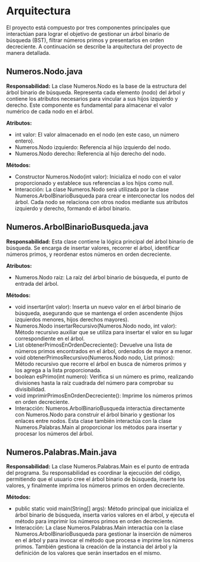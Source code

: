 # Arquitectura

El proyecto está compuesto por tres componentes principales que interactúan para lograr el objetivo de gestionar un árbol binario de búsqueda (BST), filtrar números primos y presentarlos en orden decreciente. A continuación se describe la arquitectura del proyecto de manera detallada.

## Numeros.Nodo.java
**Responsabilidad:** La clase Numeros.Nodo es la base de la estructura del árbol binario de búsqueda. Representa cada elemento (nodo) del árbol y contiene los atributos necesarios para vincular a sus hijos izquierdo y derecho. Este componente es fundamental para almacenar el valor numérico de cada nodo en el árbol.

**Atributos:**
- int valor: El valor almacenado en el nodo (en este caso, un número entero).
- Numeros.Nodo izquierdo: Referencia al hijo izquierdo del nodo.
- Numeros.Nodo derecho: Referencia al hijo derecho del nodo.

**Métodos:**
- Constructor Numeros.Nodo(int valor): Inicializa el nodo con el valor proporcionado y establece sus referencias a los hijos como null.
- Interacción: La clase Numeros.Nodo será utilizada por la clase Numeros.ArbolBinarioBusqueda para crear e interconectar los nodos del árbol. Cada nodo se relaciona con otros nodos mediante sus atributos izquierdo y derecho, formando el árbol binario.

## Numeros.ArbolBinarioBusqueda.java
**Responsabilidad:** Esta clase contiene la lógica principal del árbol binario de búsqueda. Se encarga de insertar valores, recorrer el árbol, identificar números primos, y reordenar estos números en orden decreciente.

**Atributos:**
- Numeros.Nodo raiz: La raíz del árbol binario de búsqueda, el punto de entrada del árbol.

**Métodos:**
- void insertar(int valor): Inserta un nuevo valor en el árbol binario de búsqueda, asegurando que se mantenga el orden ascendente (hijos izquierdos menores, hijos derechos mayores).
- Numeros.Nodo insertarRecursivo(Numeros.Nodo nodo, int valor): Método recursivo auxiliar que se utiliza para insertar el valor en su lugar correspondiente en el árbol.
- List<Integer> obtenerPrimosEnOrdenDecreciente(): Devuelve una lista de números primos encontrados en el árbol, ordenados de mayor a menor.
- void obtenerPrimosRecursivo(Numeros.Nodo nodo, List<Integer> primos): Método recursivo que recorre el árbol en busca de números primos y los agrega a la lista proporcionada.
- boolean esPrimo(int numero): Verifica si un número es primo, realizando divisiones hasta la raíz cuadrada del número para comprobar su divisibilidad.
- void imprimirPrimosEnOrdenDecreciente(): Imprime los números primos en orden decreciente.
- Interacción: Numeros.ArbolBinarioBusqueda interactúa directamente con Numeros.Nodo para construir el árbol binario y gestionar los enlaces entre nodos. Esta clase también interactúa con la clase Numeros.Palabras.Main al proporcionar los métodos para insertar y procesar los números del árbol.

## Numeros.Palabras.Main.java
**Responsabilidad:** La clase Numeros.Palabras.Main es el punto de entrada del programa. Su responsabilidad es coordinar la ejecución del código, permitiendo que el usuario cree el árbol binario de búsqueda, inserte los valores, y finalmente imprima los números primos en orden decreciente.

**Métodos:**
- public static void main(String[] args): Método principal que inicializa el árbol binario de búsqueda, inserta varios valores en el árbol, y ejecuta el método para imprimir los números primos en orden decreciente.
- Interacción: La clase Numeros.Palabras.Main interactúa con la clase Numeros.ArbolBinarioBusqueda para gestionar la inserción de números en el árbol y para invocar el método que procesa e imprime los números primos. También gestiona la creación de la instancia del árbol y la definición de los valores que serán insertados en el mismo.